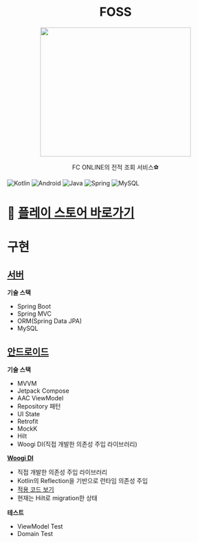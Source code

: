 <h1 align="center">FOSS</h1>
<p align="center"><img align="center" width=350 height=300 src="https://github.com/user-attachments/assets/c3cea430-3564-42da-8d98-d8936ce6589e"> </p>

<p align="center">FC ONLINE의 전적 조회 서비스⚽</p>

<p align="center">
  
![Kotlin](https://img.shields.io/badge/kotlin-%237F52FF.svg?style=for-the-badge&logo=kotlin&logoColor=white)
![Android](https://img.shields.io/badge/Android-3DDC84?style=for-the-badge&logo=android&logoColor=white)
![Java](https://img.shields.io/badge/java-%23ED8B00.svg?style=for-the-badge&logo=openjdk&logoColor=white)
![Spring](https://img.shields.io/badge/spring-%236DB33F.svg?style=for-the-badge&logo=spring&logoColor=white)
![MySQL](https://img.shields.io/badge/mysql-%2300f.svg?style=for-the-badge&logo=mysql&logoColor=white)

</p>

# 📲 [플레이 스토어 바로가기](https://play.google.com/store/apps/details?id=com.foss.foss)

# 구현

## [서버](https://github.com/fc-online-stats-searching/foss/tree/server)

**기술 스택**
- Spring Boot
- Spring MVC
- ORM(Spring Data JPA)
- MySQL

## [안드로이드](https://github.com/fc-online-stats-searching/foss/tree/android)

**기술 스택**
- MVVM
- Jetpack Compose
- AAC ViewModel
- Repository 패턴
- UI State
- Retrofit
- MockK
- Hilt
- Woogi DI(직접 개발한 의존성 주입 라이브러리)

**[Woogi DI](https://github.com/boogi-woogi/woogi-di)**
- 직접 개발한 의존성 주입 라이브러리
- Kotlin의 Reflection을 기반으로 런타임 의존성 주입
- [적용 코드 보기](https://github.com/fc-online-stats-searching/foss/tree/oldversion)
- 현재는 Hilt로 migration한 상태
  
**테스트**
- ViewModel Test
- Domain Test
